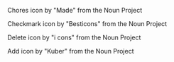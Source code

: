 Chores icon by "Made" from the Noun Project

Checkmark icon by "Besticons" from the Noun Project

Delete icon by "i cons" from the Noun Project

Add icon by "Kuber" from the Noun Project